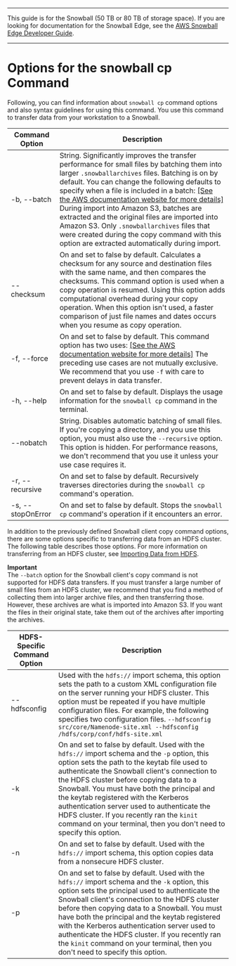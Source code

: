 --------

This guide is for the Snowball \(50 TB or 80 TB of storage space\)\. If you are looking for documentation for the Snowball Edge, see the [AWS Snowball Edge Developer Guide](http://docs.aws.amazon.com/snowball/latest/developer-guide/whatisedge.html)\.

--------

# Options for the snowball cp Command<a name="copy-command-reference"></a>

Following, you can find information about `snowball cp` command options and also syntax guidelines for using this command\. You use this command to transfer data from your workstation to a Snowball\.


| Command Option | Description | 
| --- | --- | 
| \-b, \-\-batch | String\. Significantly improves the transfer performance for small files by batching them into larger `.snowballarchives` files\. Batching is on by default\. You can change the following defaults to specify when a file is included in a batch: [\[See the AWS documentation website for more details\]](http://docs.aws.amazon.com/snowball/latest/ug/copy-command-reference.html) During import into Amazon S3, batches are extracted and the original files are imported into Amazon S3\. Only `.snowballarchives` files that were created during the copy command with this option are extracted automatically during import\.   | 
| \-\-checksum | On and set to false by default\. Calculates a checksum for any source and destination files with the same name, and then compares the checksums\. This command option is used when a copy operation is resumed\. Using this option adds computational overhead during your copy operation\.  When this option isn't used, a faster comparison of just file names and dates occurs when you resume as copy operation\.   | 
| \-f, \-\-force | On and set to false by default\. This command option has two uses: [\[See the AWS documentation website for more details\]](http://docs.aws.amazon.com/snowball/latest/ug/copy-command-reference.html)  The preceding use cases are not mutually exclusive\. We recommend that you use `-f` with care to prevent delays in data transfer\.   | 
| \-h, \-\-help | On and set to false by default\. Displays the usage information for the `snowball cp` command in the terminal\. | 
| \-\-nobatch | String\. Disables automatic batching of small files\. If you're copying a directory, and you use this option, you must also use the `--recursive` option\. This option is hidden\. For performance reasons, we don't recommend that you use it unless your use case requires it\.  | 
| \-r, \-\-recursive | On and set to false by default\. Recursively traverses directories during the `snowball cp` command's operation\. | 
| \-s, \-\-stopOnError | On and set to false by default\. Stops the `snowball cp` command's operation if it encounters an error\. | 

In addition to the previously defined Snowball client copy command options, there are some options specific to transferring data from an HDFS cluster\. The following table describes those options\. For more information on transferring from an HDFS cluster, see [Importing Data from HDFS](importing-hdfs.md)\.

**Important**  
The `--batch` option for the Snowball client's copy command is not supported for HDFS data transfers\. If you must transfer a large number of small files from an HDFS cluster, we recommend that you find a method of collecting them into larger archive files, and then transferring those\. However, these archives are what is imported into Amazon S3\. If you want the files in their original state, take them out of the archives after importing the archives\.


| HDFS\-Specific Command Option | Description | 
| --- | --- | 
| \-\-hdfsconfig |  Used with the `hdfs://` import schema, this option sets the path to a custom XML configuration file on the server running your HDFS cluster\. This option must be repeated if you have multiple configuration files\. For example, the following specifies two configuration files\. `--hdfsconfig src/core/Namenode-site.xml --hdfsconfig /hdfs/corp/conf/hdfs-site.xml`  | 
| \-k | On and set to false by default\. Used with the `hdfs://` import schema and the `-p` option, this option sets the path to the keytab file used to authenticate the Snowball client's connection to the HDFS cluster before copying data to a Snowball\.  You must have both the principal and the keytab registered with the Kerberos authentication server used to authenticate the HDFS cluster\. If you recently ran the `kinit` command on your terminal, then you don't need to specify this option\.   | 
| \-n | On and set to false by default\. Used with the `hdfs://` import schema, this option copies data from a nonsecure HDFS cluster\. | 
| \-p | On and set to false by default\. Used with the `hdfs://` import schema and the `-k` option, this option sets the principal used to authenticate the Snowball client's connection to the HDFS cluster before then copying data to a Snowball\.  You must have both the principal and the keytab registered with the Kerberos authentication server used to authenticate the HDFS cluster\. If you recently ran the `kinit` command on your terminal, then you don't need to specify this option\.  | 